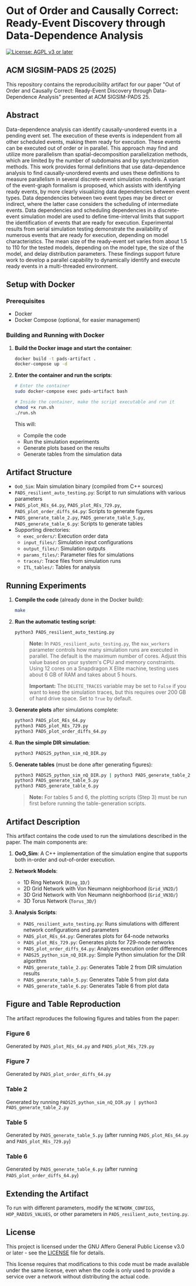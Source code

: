 # Out of Order and Causally Correct: Ready-Event Discovery through Data-Dependence Analysis

[![License: AGPL v3 or later](https://img.shields.io/badge/License-AGPL_v3_or_later-blue.svg)](https://www.gnu.org/licenses/agpl-3.0)

## ACM SIGSIM-PADS 25 (2025)

This repository contains the reproducibility artifact for our paper "Out of Order and Causally Correct: Ready-Event Discovery through Data-Dependence Analysis" presented at ACM SIGSIM-PADS 25.

## Abstract

Data-dependence analysis can identify causally-unordered events in a pending event set.  The execution of these events is independent from all other scheduled events, making them ready for execution.  These events can be executed out of order or in parallel. This approach may find and utilize more parallelism than spatial-decomposition parallelization methods, which are limited by the number of subdomains and by synchronization methods.  This work provides formal definitions that use data-dependence analysis to find causally-unordered events and uses these definitions to measure parallelism in several discrete-event simulation models.
A variant of the event-graph formalism is proposed, which assists with identifying ready events, by more clearly visualizing data dependencies between event types. Data dependencies between two event types may be direct or indirect, where the latter case considers the scheduling of intermediate events. Data dependencies and scheduling dependencies in a discrete-event simulation model are used to define time-interval limits that support the identification of events that are ready for execution. Experimental results from serial simulation testing demonstrate the availability of numerous events that are ready for execution, depending on model characteristics.  The mean size of the ready-event set varies from about 1.5 to 110 for the tested models, depending on the model type, the size of the model, and delay distribution parameters.  These findings support future work to develop a parallel capability to dynamically identify and execute ready events in a multi-threaded environment.

## Setup with Docker

### Prerequisites
- Docker
- Docker Compose (optional, for easier management)

### Building and Running with Docker

1. **Build the Docker image and start the container**:
   ```bash
   docker build -t pads-artifact .
   docker-compose up -d
   ```

2. **Enter the container and run the scripts**:
   ```bash
   # Enter the container
   sudo docker-compose exec pads-artifact bash
   
   # Inside the container, make the script executable and run it
   chmod +x run.sh
   ./run.sh
   ```

   This will:
   - Compile the code
   - Run the simulation experiments
   - Generate plots based on the results
   - Generate tables from the simulation data

## Artifact Structure

- `OoO_Sim`: Main simulation binary (compiled from C++ sources)
- `PADS_resilient_auto_testing.py`: Script to run simulations with various parameters
- `PADS_plot_REs_64.py`, `PADS_plot_REs_729.py`, `PADS_plot_order_diffs_64.py`: Scripts to generate figures
- `PADS_generate_table_2.py`, `PADS_generate_table_5.py`, `PADS_generate_table_6.py`: Scripts to generate tables
- Supporting directories:
  - `exec_orders/`: Execution order data
  - `input_files/`: Simulation input configurations
  - `output_files/`: Simulation outputs
  - `params_files/`: Parameter files for simulations
  - `traces/`: Trace files from simulation runs
  - `ITL_tables/`: Tables for analysis

## Running Experiments

1. **Compile the code** (already done in the Docker build):
   ```bash
   make
   ```

2. **Run the automatic testing script**:
   ```bash
   python3 PADS_resilient_auto_testing.py
   ```
   
   > **Note:** In `PADS_resilient_auto_testing.py`, the `max_workers` parameter controls how many simulation runs are executed in parallel. The default is the maximum number of cores. Adjust this value based on your system's CPU and memory constraints. Using 12 cores on a Snapdragon X Elite machine, testing uses about 6 GB of RAM and takes about 5 hours.
   >
   > **Important:** The `DELETE_TRACES` variable may be set to `False` if you want to keep the simulation traces, but this requires over 200 GB of hard drive space. Set to `True` by default.

3. **Generate plots** after simulations complete:
   ```bash
   python3 PADS_plot_REs_64.py
   python3 PADS_plot_REs_729.py
   python3 PADS_plot_order_diffs_64.py
   ```

4. **Run the simple DIR simulation**:
   ```bash
   python3 PADS25_python_sim_nQ_DIR.py
   ```

5. **Generate tables** (must be done after generating figures):
   ```bash
   python3 PADS25_python_sim_nQ_DIR.py | python3 PADS_generate_table_2.py
   python3 PADS_generate_table_5.py
   python3 PADS_generate_table_6.py
   ```
   > **Note:** For tables 5 and 6, the plotting scripts (Step 3) must be run first before running the table-generation scripts.

## Artifact Description

This artifact contains the code used to run the simulations described in the paper. The main components are:

1. **OoO_Sim**: A C++ implementation of the simulation engine that supports both in-order and out-of-order execution.

2. **Network Models**:
   - 1D Ring Network (`Ring_1D/`)
   - 2D Grid Network with Von Neumann neighborhood (`Grid_VN2D/`)
   - 3D Grid Network with Von Neumann neighborhood (`Grid_VN3D/`)
   - 3D Torus Network (`Torus_3D/`)

3. **Analysis Scripts**:
   - `PADS_resilient_auto_testing.py`: Runs simulations with different network configurations and parameters
   - `PADS_plot_REs_64.py`: Generates plots for 64-node networks
   - `PADS_plot_REs_729.py`: Generates plots for 729-node networks
   - `PADS_plot_order_diffs_64.py`: Analyzes execution order differences
   - `PADS25_python_sim_nQ_DIR.py`: Simple Python simulation for the DIR algorithm
   - `PADS_generate_table_2.py`: Generates Table 2 from DIR simulation results
   - `PADS_generate_table_5.py`: Generates Table 5 from plot data
   - `PADS_generate_table_6.py`: Generates Table 6 from plot data

## Figure and Table Reproduction

The artifact reproduces the following figures and tables from the paper:

### Figure 6
Generated by `PADS_plot_REs_64.py` and `PADS_plot_REs_729.py`

### Figure 7
Generated by `PADS_plot_order_diffs_64.py`

### Table 2
Generated by running `PADS25_python_sim_nQ_DIR.py | python3 PADS_generate_table_2.py`

### Table 5
Generated by `PADS_generate_table_5.py` (after running `PADS_plot_REs_64.py` and `PADS_plot_REs_729.py`)

### Table 6
Generated by `PADS_generate_table_6.py` (after running `PADS_plot_order_diffs_64.py`)

## Extending the Artifact

To run with different parameters, modify the `NETWORK_CONFIGS`, `HOP_RADIUS_VALUES`, or other parameters in `PADS_resilient_auto_testing.py`.

## License

This project is licensed under the GNU Affero General Public License v3.0 or later - see the [LICENSE](LICENSE) file for details.

This license requires that modifications to this code must be made available under the same license, even when the code is only used to provide a service over a network without distributing the actual code.
